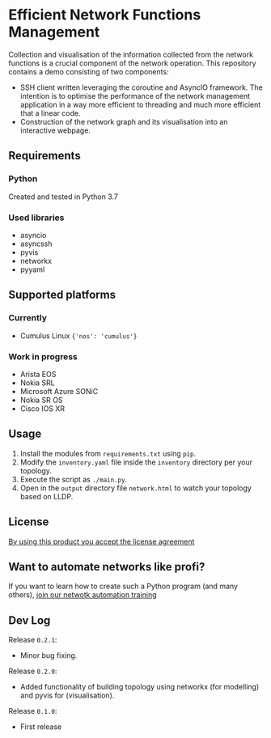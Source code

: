 # Efficient Network Functions Management
Collection and visualisation of the information collected from the network functions is a crucial component of the network operation. This repository contains a demo consisting of two components: 
- SSH client written leveraging the coroutine and AsyncIO framework. The intention is to optimise the performance of the network management application in a way more efficient to threading and much more efficient that a linear code. 
- Construction of the network graph and its visualisation into an interactive webpage.

## Requirements
### Python
Created and tested in Python 3.7

### Used libraries
- asyncio
- asyncssh
- pyvis
- networkx
- pyyaml

## Supported platforms
### Currently
- Cumulus Linux `{'nos': 'cumulus'}`

### Work in progress
- Arista EOS
- Nokia SRL
- Microsoft Azure SONiC
- Nokia SR OS
- Cisco IOS XR

## Usage
1. Install the modules from `requirements.txt` using `pip`.
2. Modify the `inventory.yaml` file inside the `inventory` directory per your topology.
3. Execute the script as `./main.py`.
4. Open in the `output` directory file `network.html` to watch your topology based on LLDP.

## License
[By using this product you accept the license agreement](LICENSE)

## Want to automate networks like profi?
If you want to learn how to create such a Python program (and many others), [join our netwotk automation training](http://bit.ly/2mP3SJy) 

## Dev Log
Release `0.2.1`:
- Minor bug fixing.

Release `0.2.0`:
- Added functionality of building topology using networkx (for modelling) and pyvis for (visualisation).

Release `0.1.0`:
- First release
